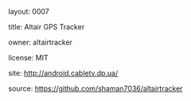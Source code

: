 layout: 0007

title: Altair GPS Tracker

owner: altairtracker

license: MIT

site: http://android.cabletv.dp.ua/

source: https://github.com/shaman7036/altairtracker
